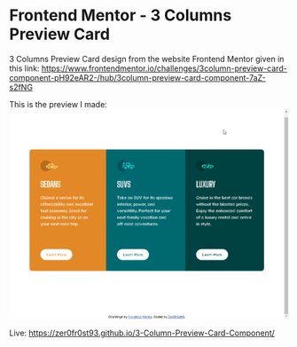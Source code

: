 # Frontend Mentor - 3 Columns Preview Card

3 Columns Preview Card design from the website Frontend Mentor given in this link:
https://www.frontendmentor.io/challenges/3column-preview-card-component-pH92eAR2-/hub/3column-preview-card-component-7aZ-s2fNG

This is the preview I made:
![](FinishedPreview.png)

Live: https://zer0fr0st93.github.io/3-Column-Preview-Card-Component/

